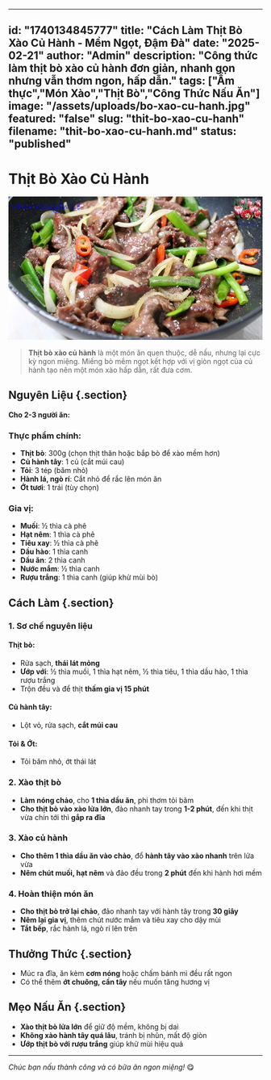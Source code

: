 
---
id: "1740134845777"
title: "Cách Làm Thịt Bò Xào Củ Hành - Mềm Ngọt, Đậm Đà"
date: "2025-02-21"
author: "Admin"
description: "Công thức làm thịt bò xào củ hành đơn giản, nhanh gọn nhưng vẫn thơm ngon, hấp dẫn."
tags: ["Ẩm thực","Món Xào","Thịt Bò","Công Thức Nấu Ăn"]
image: "/assets/uploads/bo-xao-cu-hanh.jpg"
featured: "false"
slug: "thit-bo-xao-cu-hanh"
filename: "thit-bo-xao-cu-hanh.md"
status: "published"
---

# Thịt Bò Xào Củ Hành

![Thịt Bò Xào Củ Hành](/assets/uploads/bo-xao-cu-hanh.jpg)

> **Thịt bò xào củ hành** là một món ăn quen thuộc, dễ nấu, nhưng lại cực kỳ ngon miệng. Miếng bò mềm ngọt kết hợp với vị giòn ngọt của củ hành tạo nên một món xào hấp dẫn, rất đưa cơm.

## Nguyên Liệu {.section}

**Cho 2-3 người ăn:**

### Thực phẩm chính:

- **Thịt bò**: 300g (chọn thịt thăn hoặc bắp bò để xào mềm hơn)
- **Củ hành tây**: 1 củ (cắt múi cau)
- **Tỏi**: 3 tép (băm nhỏ)
- **Hành lá, ngò rí**: Cắt nhỏ để rắc lên món ăn
- **Ớt tươi**: 1 trái (tùy chọn)

### Gia vị:

- **Muối**: ½ thìa cà phê
- **Hạt nêm**: 1 thìa cà phê
- **Tiêu xay**: ½ thìa cà phê
- **Dầu hào**: 1 thìa canh
- **Dầu ăn**: 2 thìa canh
- **Nước mắm**: ½ thìa canh
- **Rượu trắng**: 1 thìa canh (giúp khử mùi bò)

## Cách Làm {.section}

### 1. Sơ chế nguyên liệu

#### Thịt bò:
- Rửa sạch, **thái lát mỏng**
- **Ướp với**: ½ thìa muối, 1 thìa hạt nêm, ½ thìa tiêu, 1 thìa dầu hào, 1 thìa rượu trắng
- Trộn đều và để thịt **thấm gia vị 15 phút**

#### Củ hành tây:
- Lột vỏ, rửa sạch, **cắt múi cau**

#### Tỏi & Ớt:
- Tỏi băm nhỏ, ớt thái lát

### 2. Xào thịt bò

- **Làm nóng chảo**, cho **1 thìa dầu ăn**, phi thơm tỏi băm
- **Cho thịt bò vào xào lửa lớn**, đảo nhanh tay trong **1-2 phút**, đến khi thịt vừa chín tới thì **gắp ra đĩa**

### 3. Xào củ hành

- **Cho thêm 1 thìa dầu ăn vào chảo**, đổ **hành tây vào xào nhanh** trên lửa vừa
- **Nêm chút muối, hạt nêm** và đảo đều trong **2 phút** đến khi hành hơi mềm

### 4. Hoàn thiện món ăn

- **Cho thịt bò trở lại chảo**, đảo nhanh tay với hành tây trong **30 giây**
- **Nêm lại gia vị**, thêm chút nước mắm và tiêu xay cho dậy mùi
- **Tắt bếp**, rắc hành lá, ngò rí lên trên

## Thưởng Thức {.section}

- Múc ra đĩa, ăn kèm **cơm nóng** hoặc chấm bánh mì đều rất ngon
- Có thể thêm **ớt chuông, cần tây** nếu muốn tăng hương vị

## Mẹo Nấu Ăn {.section}

- **Xào thịt bò lửa lớn** để giữ độ mềm, không bị dai
- **Không xào hành tây quá lâu**, tránh bị nhũn, mất độ giòn
- **Ướp thịt bò với rượu trắng** giúp khử mùi hiệu quả

---

*Chúc bạn nấu thành công và có bữa ăn ngon miệng!* 😋
